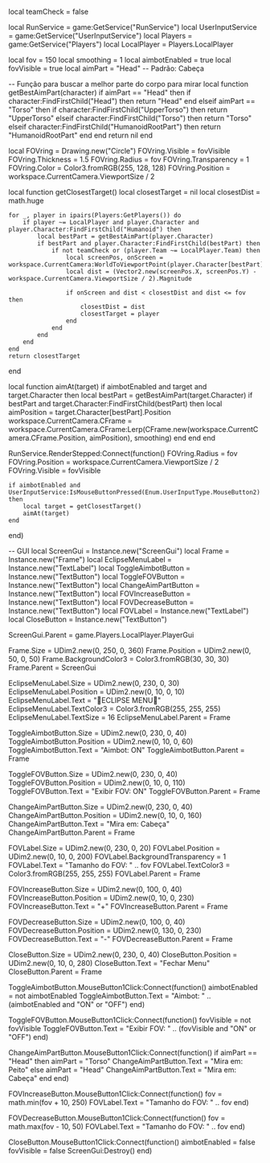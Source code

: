 local teamCheck = false

local RunService = game:GetService("RunService")
local UserInputService = game:GetService("UserInputService")
local Players = game:GetService("Players")
local LocalPlayer = Players.LocalPlayer

local fov = 150
local smoothing = 1
local aimbotEnabled = true
local fovVisible = true
local aimPart = "Head" -- Padrão: Cabeça

-- Função para buscar a melhor parte do corpo para mirar
local function getBestAimPart(character)
    if aimPart == "Head" then
        if character:FindFirstChild("Head") then
            return "Head"
        end
    elseif aimPart == "Torso" then
        if character:FindFirstChild("UpperTorso") then
            return "UpperTorso"
        elseif character:FindFirstChild("Torso") then
            return "Torso"
        elseif character:FindFirstChild("HumanoidRootPart") then
            return "HumanoidRootPart"
        end
    end
    return nil
end

local FOVring = Drawing.new("Circle")
FOVring.Visible = fovVisible
FOVring.Thickness = 1.5
FOVring.Radius = fov
FOVring.Transparency = 1
FOVring.Color = Color3.fromRGB(255, 128, 128)
FOVring.Position = workspace.CurrentCamera.ViewportSize / 2

local function getClosestTarget()
    local closestTarget = nil
    local closestDist = math.huge

    for _, player in ipairs(Players:GetPlayers()) do
        if player ~= LocalPlayer and player.Character and player.Character:FindFirstChild("Humanoid") then
            local bestPart = getBestAimPart(player.Character)
            if bestPart and player.Character:FindFirstChild(bestPart) then
                if not teamCheck or (player.Team ~= LocalPlayer.Team) then
                    local screenPos, onScreen = workspace.CurrentCamera:WorldToViewportPoint(player.Character[bestPart].Position)
                    local dist = (Vector2.new(screenPos.X, screenPos.Y) - workspace.CurrentCamera.ViewportSize / 2).Magnitude

                    if onScreen and dist < closestDist and dist <= fov then
                        closestDist = dist
                        closestTarget = player
                    end
                end
            end
        end
    end
    return closestTarget
end

local function aimAt(target)
    if aimbotEnabled and target and target.Character then
        local bestPart = getBestAimPart(target.Character)
        if bestPart and target.Character:FindFirstChild(bestPart) then
            local aimPosition = target.Character[bestPart].Position
            workspace.CurrentCamera.CFrame = workspace.CurrentCamera.CFrame:Lerp(CFrame.new(workspace.CurrentCamera.CFrame.Position, aimPosition), smoothing)
        end
    end
end

RunService.RenderStepped:Connect(function()
    FOVring.Radius = fov
    FOVring.Position = workspace.CurrentCamera.ViewportSize / 2
    FOVring.Visible = fovVisible

    if aimbotEnabled and UserInputService:IsMouseButtonPressed(Enum.UserInputType.MouseButton2) then
        local target = getClosestTarget()
        aimAt(target)
    end
end)

-- GUI
local ScreenGui = Instance.new("ScreenGui")
local Frame = Instance.new("Frame")
local EclipseMenuLabel = Instance.new("TextLabel")
local ToggleAimbotButton = Instance.new("TextButton")
local ToggleFOVButton = Instance.new("TextButton")
local ChangeAimPartButton = Instance.new("TextButton")
local FOVIncreaseButton = Instance.new("TextButton")
local FOVDecreaseButton = Instance.new("TextButton")
local FOVLabel = Instance.new("TextLabel")
local CloseButton = Instance.new("TextButton")

ScreenGui.Parent = game.Players.LocalPlayer.PlayerGui

Frame.Size = UDim2.new(0, 250, 0, 360)
Frame.Position = UDim2.new(0, 50, 0, 50)
Frame.BackgroundColor3 = Color3.fromRGB(30, 30, 30)
Frame.Parent = ScreenGui

EclipseMenuLabel.Size = UDim2.new(0, 230, 0, 30)
EclipseMenuLabel.Position = UDim2.new(0, 10, 0, 10)
EclipseMenuLabel.Text = "🚀ECLIPSE MENU🚀"
EclipseMenuLabel.TextColor3 = Color3.fromRGB(255, 255, 255)
EclipseMenuLabel.TextSize = 16
EclipseMenuLabel.Parent = Frame

ToggleAimbotButton.Size = UDim2.new(0, 230, 0, 40)
ToggleAimbotButton.Position = UDim2.new(0, 10, 0, 60)
ToggleAimbotButton.Text = "Aimbot: ON"
ToggleAimbotButton.Parent = Frame

ToggleFOVButton.Size = UDim2.new(0, 230, 0, 40)
ToggleFOVButton.Position = UDim2.new(0, 10, 0, 110)
ToggleFOVButton.Text = "Exibir FOV: ON"
ToggleFOVButton.Parent = Frame

ChangeAimPartButton.Size = UDim2.new(0, 230, 0, 40)
ChangeAimPartButton.Position = UDim2.new(0, 10, 0, 160)
ChangeAimPartButton.Text = "Mira em: Cabeça"
ChangeAimPartButton.Parent = Frame

FOVLabel.Size = UDim2.new(0, 230, 0, 20)
FOVLabel.Position = UDim2.new(0, 10, 0, 200)
FOVLabel.BackgroundTransparency = 1
FOVLabel.Text = "Tamanho do FOV: " .. fov
FOVLabel.TextColor3 = Color3.fromRGB(255, 255, 255)
FOVLabel.Parent = Frame

FOVIncreaseButton.Size = UDim2.new(0, 100, 0, 40)
FOVIncreaseButton.Position = UDim2.new(0, 10, 0, 230)
FOVIncreaseButton.Text = "+"
FOVIncreaseButton.Parent = Frame

FOVDecreaseButton.Size = UDim2.new(0, 100, 0, 40)
FOVDecreaseButton.Position = UDim2.new(0, 130, 0, 230)
FOVDecreaseButton.Text = "-"
FOVDecreaseButton.Parent = Frame

CloseButton.Size = UDim2.new(0, 230, 0, 40)
CloseButton.Position = UDim2.new(0, 10, 0, 280)
CloseButton.Text = "Fechar Menu"
CloseButton.Parent = Frame

ToggleAimbotButton.MouseButton1Click:Connect(function()
    aimbotEnabled = not aimbotEnabled
    ToggleAimbotButton.Text = "Aimbot: " .. (aimbotEnabled and "ON" or "OFF")
end)

ToggleFOVButton.MouseButton1Click:Connect(function()
    fovVisible = not fovVisible
    ToggleFOVButton.Text = "Exibir FOV: " .. (fovVisible and "ON" or "OFF")
end)

ChangeAimPartButton.MouseButton1Click:Connect(function()
    if aimPart == "Head" then
        aimPart = "Torso"
        ChangeAimPartButton.Text = "Mira em: Peito"
    else
        aimPart = "Head"
        ChangeAimPartButton.Text = "Mira em: Cabeça"
    end
end)

FOVIncreaseButton.MouseButton1Click:Connect(function()
    fov = math.min(fov + 10, 250)
    FOVLabel.Text = "Tamanho do FOV: " .. fov
end)

FOVDecreaseButton.MouseButton1Click:Connect(function()
    fov = math.max(fov - 10, 50)
    FOVLabel.Text = "Tamanho do FOV: " .. fov
end)

CloseButton.MouseButton1Click:Connect(function()
    aimbotEnabled = false
    fovVisible = false
    ScreenGui:Destroy()
end)
